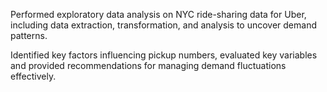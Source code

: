 Performed exploratory data analysis on NYC ride-sharing data for Uber, including data extraction, transformation, and analysis to uncover demand patterns. 

Identified key factors influencing pickup numbers, evaluated key variables and provided recommendations for managing demand fluctuations effectively.
